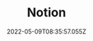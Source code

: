 ---
title: Notion
description: 
published: 1
date: 2022-05-09T08:35:57.055Z
tags: 
editor: markdown
dateCreated: 2022-05-09T15:00:52.872Z
---